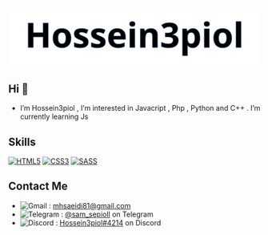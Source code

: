 <h1 align="center">
  <img src="https://github.com/im-ecorp/im-ecorp/blob/main/name.svg" alt="Marton Lederer" />
</h1>

## Hi 👋
- I’m Hossein3piol , I’m interested in Javacript , Php , Python and C++ . I’m currently learning Js


## Skills
[![HTML5](https://img.shields.io/badge/html5-%23E34F26.svg?style=for-the-badge&logo=html5&logoColor=white)](https://developer.mozilla.org/en-US/docs/Web/HTML)
[![CSS3](https://img.shields.io/badge/css3-%231572B6.svg?style=for-the-badge&logo=css3&logoColor=white)](https://developer.mozilla.org/en-US/docs/Web/CSS)
[![SASS](https://img.shields.io/badge/SASS-hotpink.svg?style=for-the-badge&logo=SASS&logoColor=white)](https://sass-lang.com/documentation/)

## Contact Me
- ![Gmail](https://img.shields.io/badge/Gmail-D14836?style=for-the-badge&logo=gmail&logoColor=white) : mhsaeidi81@gmail.com
- ![Telegram](https://img.shields.io/badge/Telegram-2CA5E0?style=for-the-badge&logo=telegram&logoColor=white) : [@sam_sepioll](https://t.me/sam_sepioll) on Telegram
- ![Discord](https://img.shields.io/badge/%3CServer%3E-%237289DA.svg?style=for-the-badge&logo=discord&logoColor=white) : [Hossein3piol#4214](./) on Discord
<!---
im-ecorp/im-ecorp is a ✨ special ✨ repository because its `README.md` (this file) appears on your GitHub profile.
You can click the Preview link to take a look at your changes.
--->
